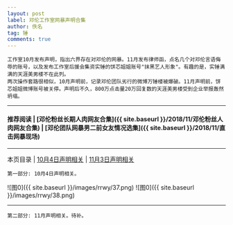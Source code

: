 ```yaml
---
layout: post
label: 邓伦工作室网暴声明合集
author: 佚名
tag: 锤
comments: true
---
```


    工作室10月发布声明，指出六界存在对邓伦的网暴。11月发布律师函，点名几个对邓伦言语侮辱的账号，以及发布工作室后援会集资实锤的饼芯姐姐账号"抹黑艺人形象"。有趣的是，实锤满满的天涯美男楼不在此列。
    两次操作套路很相似，10月声明前，记录邓伦团队劣行的微博万锤楼被爆破。11月声明前，饼芯姐姐微博账号被关停。声明后不久，800万点击量20万回复数的天涯美男楼受到企业举报轰然坍塌。
    
---

#### 推荐阅读 | [邓伦粉丝长期人肉网友合集]({{ site.baseurl }}/2018/11/邓伦粉丝人肉网友合集) | [邓伦团队网暴男二前女友情况选集]({{ site.baseurl }}/2018/11/直击网暴现场) 

---

本页目录 \| [10月4日声明相关](#dxjja) \| [11月3日声明相关](#dxjjb) 


<a name="dxjja"></a>


    第一部分: 10月4日声明相关。
    
![图0]({{ site.baseurl }}/images/rrwy/37.png)
![图0]({{ site.baseurl }}/images/rrwy/38.png)


---


<a name="dxjjb"></a>

    第二部分: 11月声明相关。待补。
    
